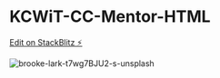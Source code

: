 # KCWiT-CC-Mentor-HTML

[Edit on StackBlitz ⚡️](https://stackblitz.com/edit/js-a8nq1k)

![brooke-lark-t7wg7BJU2-s-unsplash](https://user-images.githubusercontent.com/26227685/218285010-2191ad97-78b2-423a-9619-c9a1a6ec9018.jpg)
